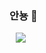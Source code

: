 ###  안뇽 👋

<a href="https://instagram.com/bapul99">
    <img 
        src="http://img.shields.io/badge/-Instagram-black?style=flat&logo=Instagram&link=https://instagram.com/ba._.pul/"
        style="height : auto; margin-left : 10px; margin-right : 10px;"/>
